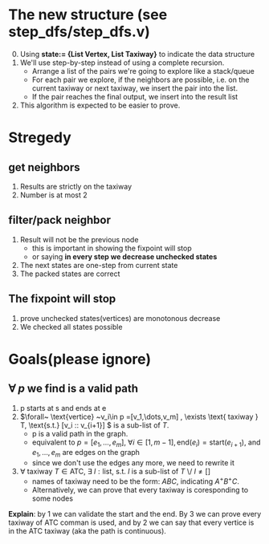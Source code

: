 # The new structure (see step_dfs/step_dfs.v)
0. Using **state:= {List Vertex, List Taxiway}** to indicate the data structure
1. We'll use step-by-step instead of using a complete recursion. 
    - Arrange a list of the pairs we're going to explore like a stack/queue
    - For each pair we explore, if the neighbors are possible, i.e. on the current taxiway or next taxiway, we insert the pair into the list.
    - If the pair reaches the final output, we insert into the result list
2. This algorithm is expected to be easier to prove.

# Stregedy
## get neighbors
1. Results are strictly on the taxiway
2. Number is at most 2

## filter/pack neighbor
1. Result will not be the previous node
    - this is important in showing the fixpoint will stop
    - or saying **in every step we decrease unchecked states**
2. The next states are one-step from current state
3. The packed states are correct

## The fixpoint will stop
1. prove unchecked states(vertices) are monotonous decrease
2. We checked all states possible

# Goals(please ignore)

## $\forall~ p$  we find is a valid path
1. p starts at s and ends at e
2.  $\forall~ \text{vertice} ~v_i\in p =[v_1,\dots,v_m] , \exists \text{ taxiway } T, \text{s.t.}  [v_i :: v_{i+1}] $ is a sub-list of $T$.
    - p is a valid path in the graph.
    - equivalent to $p = [e_1, \dots, e_m],~ \forall i\in[1,m-1], \text{end}(e_i)=\text{start}(e_{i+1})$, and $e_1,\dots,e_m$ are edges on the graph
    - since we don't use the edges any more, we need to rewrite it
3. $\forall~ \text{taxiway }T\in\text{ATC}$, $\exists~l: \text{list}$, s.t. $l$ is a sub-list of $T$ \\/ $l\neq []$ 
    - names of taxiway need to be the form: $ABC$, indicating $A^+B^+C$.
    - Alternatively, we can prove that every taxiway is coresponding to some nodes

**Explain**: by 1 we can validate the start and the end. By 3 we can prove every taxiway of ATC comman is used, and by 2 we can say that every vertice is in the ATC taxiway (aka the path is continuous).
